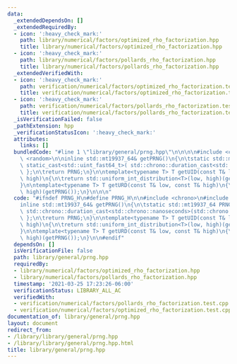 ```yaml
---
data:
  _extendedDependsOn: []
  _extendedRequiredBy:
  - icon: ':heavy_check_mark:'
    path: library/numerical/factors/optimized_rho_factorization.hpp
    title: library/numerical/factors/optimized_rho_factorization.hpp
  - icon: ':heavy_check_mark:'
    path: library/numerical/factors/pollards_rho_factorization.hpp
    title: library/numerical/factors/pollards_rho_factorization.hpp
  _extendedVerifiedWith:
  - icon: ':heavy_check_mark:'
    path: verification/numerical/factors/optimized_rho_factorization.test.cpp
    title: verification/numerical/factors/optimized_rho_factorization.test.cpp
  - icon: ':heavy_check_mark:'
    path: verification/numerical/factors/pollards_rho_factorization.test.cpp
    title: verification/numerical/factors/pollards_rho_factorization.test.cpp
  _isVerificationFailed: false
  _pathExtension: hpp
  _verificationStatusIcon: ':heavy_check_mark:'
  attributes:
    links: []
  bundledCode: "#line 1 \"library/general/prng.hpp\"\n\n\n\n#include <chrono>\n#include\
    \ <random>\n\ninline std::mt19937_64& getPRNG()\n{\n\tstatic std::mt19937_64 PRNG{\
    \ static_cast<std::uint_fast64_t>( std::chrono::duration_cast<std::chrono::nanoseconds>(std::chrono::steady_clock::now().time_since_epoch()).count())\
    \ };\n\treturn PRNG;\n}\n\ntemplate<typename T> T getUID(const T& low, const T&\
    \ high)\n{\n\treturn std::uniform_int_distribution<T>(low, high)(getPRNG());\n\
    }\n\ntemplate<typename T> T getURD(const T& low, const T& high)\n{\n\treturn std::uniform_real_distribution<T>(low,\
    \ high)(getPRNG());\n}\n\n\n"
  code: "#ifndef PRNG_H\n#define PRNG_H\n\n#include <chrono>\n#include <random>\n\n\
    inline std::mt19937_64& getPRNG()\n{\n\tstatic std::mt19937_64 PRNG{ static_cast<std::uint_fast64_t>(\
    \ std::chrono::duration_cast<std::chrono::nanoseconds>(std::chrono::steady_clock::now().time_since_epoch()).count())\
    \ };\n\treturn PRNG;\n}\n\ntemplate<typename T> T getUID(const T& low, const T&\
    \ high)\n{\n\treturn std::uniform_int_distribution<T>(low, high)(getPRNG());\n\
    }\n\ntemplate<typename T> T getURD(const T& low, const T& high)\n{\n\treturn std::uniform_real_distribution<T>(low,\
    \ high)(getPRNG());\n}\n\n#endif"
  dependsOn: []
  isVerificationFile: false
  path: library/general/prng.hpp
  requiredBy:
  - library/numerical/factors/optimized_rho_factorization.hpp
  - library/numerical/factors/pollards_rho_factorization.hpp
  timestamp: '2021-03-25 17:23:26-06:00'
  verificationStatus: LIBRARY_ALL_AC
  verifiedWith:
  - verification/numerical/factors/pollards_rho_factorization.test.cpp
  - verification/numerical/factors/optimized_rho_factorization.test.cpp
documentation_of: library/general/prng.hpp
layout: document
redirect_from:
- /library/library/general/prng.hpp
- /library/library/general/prng.hpp.html
title: library/general/prng.hpp
---
```

